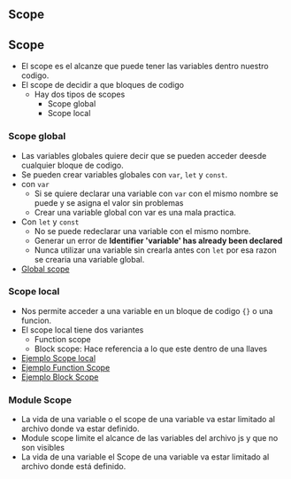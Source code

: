 ## Scope

## Scope

- El scope es el alcanze que puede tener las variables dentro nuestro codigo.
- El scope de decidir a que bloques de codigo
    - Hay dos tipos de scopes
        - Scope global
        - Scope local

### Scope global

- Las variables globales quiere decir que se pueden acceder deesde cualquier bloque de codigo.
- Se pueden crear variables globales con `var`, `let` y `const`.
- con `var`
    - Si se quiere declarar una variable con `var` con el mismo nombre se puede y se asigna el valor sin problemas
    - Crear una variable global con var es una mala practica.
- Con `let` y `const`
    - No se puede redeclarar una variable con el mismo nombre.
    - Generar un error de **Identifier 'variable' has already been declared**
    - Nunca utilizar una variable sin crearla antes con `let` por esa razon se crearia una variable global.
- [Global scope](../examples/8-scope/1-global.js)

### Scope local

- Nos permite acceder a una variable en un bloque de codigo `{}` o una funcion.
- El scope local tiene dos variantes
    - Function scope
    - Block scope: Hace referencia a lo que este dentro de una llaves
- [Ejemplo Scope local](../examples/8-scope/2-local.js)
- [Ejemplo Function Scope](../examples/8-scope/3-function-scope.js)
- [Ejemplo Block Scope](../examples/8-scope/4-block-scope.js)

    
### Module Scope
- La vida de una variable o el scope de una variable va estar limitado al archivo donde va estar definido.
- Module scope limite el alcance de las variables del archivo js y que no son visibles
- La vida de una variable el Scope de una variable va estar limitado al archivo donde está definido.